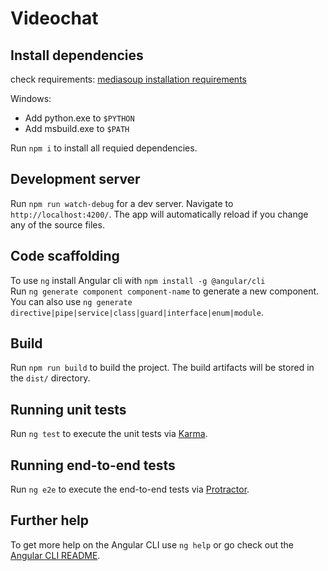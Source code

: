 # Videochat



## Install dependencies

check requirements: [mediasoup installation requirements](https://mediasoup.org/documentation/v3/mediasoup/installation/)<br/>

Windows:
 - Add python.exe to `$PYTHON`
 - Add msbuild.exe to `$PATH`  


Run `npm i` to install all requied dependencies.

## Development server

Run `npm run watch-debug` for a dev server. Navigate to `http://localhost:4200/`. The app will automatically reload if you change any of the source files.

## Code scaffolding

To use `ng` install Angular cli with `npm install -g @angular/cli`  
Run `ng generate component component-name` to generate a new component. You can also use `ng generate directive|pipe|service|class|guard|interface|enum|module`.

## Build

Run `npm run build` to build the project. The build artifacts will be stored in the `dist/` directory.

## Running unit tests

Run `ng test` to execute the unit tests via [Karma](https://karma-runner.github.io).

## Running end-to-end tests

Run `ng e2e` to execute the end-to-end tests via [Protractor](http://www.protractortest.org/).

## Further help

To get more help on the Angular CLI use `ng help` or go check out the [Angular CLI README](https://github.com/angular/angular-cli/blob/master/README.md).
